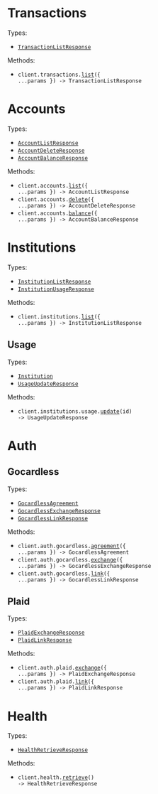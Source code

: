 # Transactions

Types:

- <code><a href="./src/resources/transactions.ts">TransactionListResponse</a></code>

Methods:

- <code title="get /transactions">client.transactions.<a href="./src/resources/transactions.ts">list</a>({
  ...params }) -> TransactionListResponse</code>

# Accounts

Types:

- <code><a href="./src/resources/accounts.ts">AccountListResponse</a></code>
- <code><a href="./src/resources/accounts.ts">AccountDeleteResponse</a></code>
- <code><a href="./src/resources/accounts.ts">AccountBalanceResponse</a></code>

Methods:

- <code title="get /accounts">client.accounts.<a href="./src/resources/accounts.ts">list</a>({
  ...params }) -> AccountListResponse</code>
- <code title="delete /accounts">client.accounts.<a href="./src/resources/accounts.ts">delete</a>({
  ...params }) -> AccountDeleteResponse</code>
- <code title="get /accounts/balance">client.accounts.<a href="./src/resources/accounts.ts">balance</a>({
  ...params }) -> AccountBalanceResponse</code>

# Institutions

Types:

- <code><a href="./src/resources/institutions.ts">InstitutionListResponse</a></code>
- <code><a href="./src/resources/institutions.ts">InstitutionUsageResponse</a></code>

Methods:

- <code title="get /institutions">client.institutions.<a href="./src/resources/institutions/institutions.ts">list</a>({
  ...params }) -> InstitutionListResponse</code>

## Usage

Types:

- <code><a href="./src/resources/institutions/usage.ts">Institution</a></code>
- <code><a href="./src/resources/institutions/usage.ts">UsageUpdateResponse</a></code>

Methods:

- <code title="put /institutions/{id}/usage">client.institutions.usage.<a href="./src/resources/institutions/usage.ts">update</a>(id)
  -> UsageUpdateResponse</code>

# Auth

## Gocardless

Types:

- <code><a href="./src/resources/auth/gocardless.ts">GocardlessAgreement</a></code>
- <code><a href="./src/resources/auth/gocardless.ts">GocardlessExchangeResponse</a></code>
- <code><a href="./src/resources/auth/gocardless.ts">GocardlessLinkResponse</a></code>

Methods:

- <code title="post /auth/gocardless/agreement">client.auth.gocardless.<a href="./src/resources/auth/gocardless.ts">agreement</a>({
  ...params }) -> GocardlessAgreement</code>
- <code title="post /auth/gocardless/exchange">client.auth.gocardless.<a href="./src/resources/auth/gocardless.ts">exchange</a>({
  ...params }) -> GocardlessExchangeResponse</code>
- <code title="post /auth/gocardless/link">client.auth.gocardless.<a href="./src/resources/auth/gocardless.ts">link</a>({
  ...params }) -> GocardlessLinkResponse</code>

## Plaid

Types:

- <code><a href="./src/resources/auth/plaid.ts">PlaidExchangeResponse</a></code>
- <code><a href="./src/resources/auth/plaid.ts">PlaidLinkResponse</a></code>

Methods:

- <code title="post /auth/plaid/exchange">client.auth.plaid.<a href="./src/resources/auth/plaid.ts">exchange</a>({
  ...params }) -> PlaidExchangeResponse</code>
- <code title="post /auth/plaid/link">client.auth.plaid.<a href="./src/resources/auth/plaid.ts">link</a>({
  ...params }) -> PlaidLinkResponse</code>

# Health

Types:

- <code><a href="./src/resources/health.ts">HealthRetrieveResponse</a></code>

Methods:

- <code title="get /health">client.health.<a href="./src/resources/health.ts">retrieve</a>()
  -> HealthRetrieveResponse</code>
